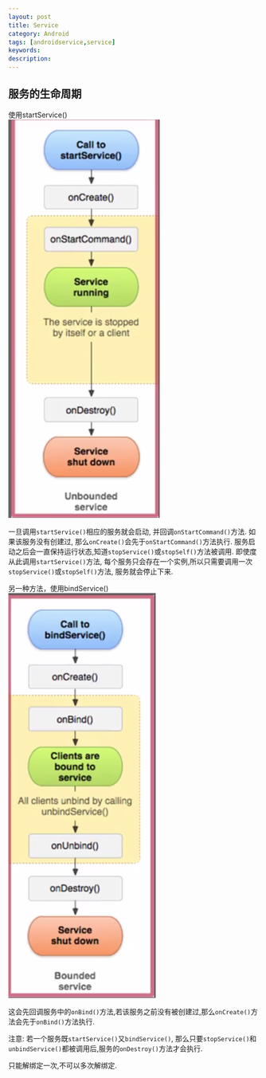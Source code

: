 ```yaml
---
layout: post
title: Service
category: Android
tags: [androidservice,service]
keywords:
description:
---
```


## 服务的生命周期
使用startService()<br>
![](assets/img/posts/servicelifecycle.png)

一旦调用`startService()`相应的服务就会启动, 并回调`onStartCommand()`方法. 如果该服务没有创建过, 那么`onCreate()`会先于`onStartCommand()`方法执行. 服务启动之后会一直保持运行状态,知道`stopService()`或`stopSelf()`方法被调用. 即使度从此调用`startService()`方法, 每个服务只会存在一个实例,所以只需要调用一次`stopService()`或`stopSelf()`方法, 服务就会停止下来.


另一种方法，使用bindService()<br>
![](assets/img/posts/servicelifecycle2.png)

这会先回调服务中的`onBind()`方法,若该服务之前没有被创建过,那么`onCreate()`方法会先于`onBind()`方法执行.


注意: 若一个服务既`startService()`又`bindService()`, 那么只要`stopService()`和`unbindService()`都被调用后,服务的`onDestroy()`方法才会执行.


只能解绑定一次,不可以多次解绑定.